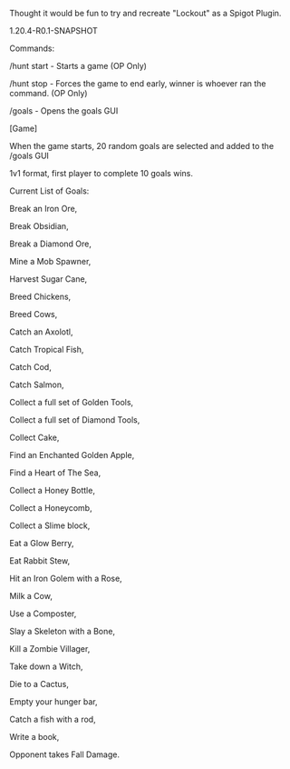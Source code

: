 Thought it would be fun to try and recreate "Lockout" as a Spigot Plugin.

1.20.4-R0.1-SNAPSHOT


Commands:

/hunt start - Starts a game (OP Only)

/hunt stop - Forces the game to end early, winner is whoever ran the command. (OP Only)

/goals - Opens the goals GUI

[Game]

When the game starts, 20 random goals are selected and added to the /goals GUI

1v1 format, first player to complete 10 goals wins.

Current List of Goals:

Break an Iron Ore, 

Break Obsidian, 

Break a Diamond Ore,

Mine a Mob Spawner,

Harvest Sugar Cane, 

Breed Chickens, 

Breed Cows,

Catch an Axolotl,

Catch Tropical Fish,

Catch Cod,

Catch Salmon,

Collect a full set of Golden Tools,

Collect a full set of Diamond Tools,

Collect Cake, 

Find an Enchanted Golden Apple, 

Find a Heart of The Sea, 

Collect a Honey Bottle,

Collect a Honeycomb,

Collect a Slime block,

Eat a Glow Berry, 

Eat Rabbit Stew, 

Hit an Iron Golem with a Rose, 

Milk a Cow, 

Use a Composter, 

Slay a Skeleton with a Bone, 

Kill a Zombie Villager, 

Take down a Witch, 

Die to a Cactus, 

Empty your hunger bar, 

Catch a fish with a rod, 

Write a book,

Opponent takes Fall Damage.
